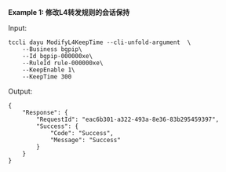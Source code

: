 **Example 1: 修改L4转发规则的会话保持**



Input: 

```
tccli dayu ModifyL4KeepTime --cli-unfold-argument  \
    --Business bgpip\
    --Id bgpip-000000xe\
    --RuleId rule-000000xe\
    --KeepEnable 1\
    --KeepTime 300
```

Output: 
```
{
    "Response": {
        "RequestId": "eac6b301-a322-493a-8e36-83b295459397",
        "Success": {
            "Code": "Success",
            "Message": "Success"
        }
    }
}
```

